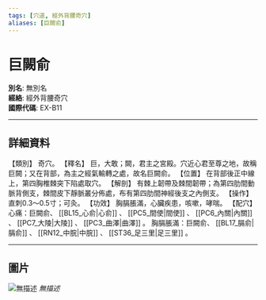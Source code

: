 ```yaml
---
tags: [穴道, 經外背腰奇穴]
aliases: [巨闕俞]
---
```


# 巨闕俞

**別名**: 無別名  
**經絡**: 經外背腰奇穴  
**國際代碼**: EX-B11  

---

## 詳細資料
【類別】
奇穴。
【釋名】
巨，大敢；闕，君主之宮殿。穴近心君至尊之地，故稱巨闕；又在背部，為主之經氣輸轉之處，故名巨闕俞。
【位置】
在背部後正中線上，第四胸椎棘突下陷處取穴。
【解剖】
有棘上韌帶及棘間韌帶；為第四肋間動脈背側支，棘間皮下靜脈叢分佈處，布有第四肋間神經後支之內側支。
【操作】
直刺0.3～0.5寸；可灸。
【功效】
胸膈脹滿，心臟疾患，咳嗽，哮喘。
【配穴】
心痛：巨闕俞、 [[BL15_心俞|心俞]] 、 [[PC5_間使|間使]] 、 [[PC6_內關|內關]] 、 [[PC7_大陵|大陵]] 、 [[PC3_曲澤|曲澤]] 。
胸膈脹滿：巨闕俞、 [[BL17_膈俞|膈俞]] 、 [[RN12_中脘|中脘]] 、 [[ST36_足三里|足三里]] 。

---

## 圖片
![無描述](https://yibian.hopto.org/pic/shu16/434.gif)
_無描述_

